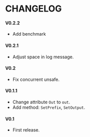 # CHANGELOG

#### V0.2.2
* Add benchmark

#### V0.2.1
* Adjust space in log message.

#### V0.2
* Fix concurrent unsafe.

#### V0.1.1
* Change attribute `Out` to `out`.
* Add method: `SetPrefix`, `SetOutput`.

#### V0.1
* First release.
